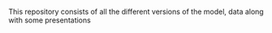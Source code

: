 This repository consists of all the different versions of the model, data along with some presentations
